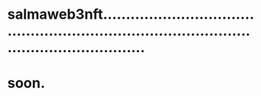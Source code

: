 # salmaweb3nft....................................................................................................................
# soon.
